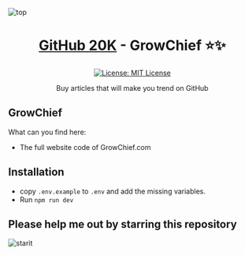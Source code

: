 ![top](https://user-images.githubusercontent.com/100117126/226394199-4072d339-5841-47b1-acab-2d2906c78d96.png)
<h1 align="center"><a href="https://github20k.com">GitHub 20K</a> - GrowChief ⭐️✨</h1>

<p align="center">
  <a href="https://opensource.org/licenses/MIT" target="_blank">
    <img alt="License: MIT License" src="https://img.shields.io/badge/License-MIT License-yellow.svg" />
  </a>
</p>

<p align="center">Buy articles that will make you trend on GitHub</p>

## GrowChief

What can you find here:
- The full website code of GrowChief.com


## Installation

- copy `.env.example` to `.env` and add the missing variables.
- Run `npm run dev`

## Please help me out by starring this repository

![starit](https://user-images.githubusercontent.com/100117126/226560726-9e6b5b7d-b881-4a3c-90e5-a190c5433866.gif)
